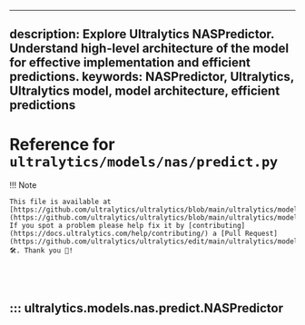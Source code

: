 ______________________________________________________________________

## description: Explore Ultralytics NASPredictor. Understand high-level architecture of the model for effective implementation and efficient predictions. keywords: NASPredictor, Ultralytics, Ultralytics model, model architecture, efficient predictions

# Reference for `ultralytics/models/nas/predict.py`

!!! Note

```
This file is available at [https://github.com/ultralytics/ultralytics/blob/main/ultralytics/models/nas/predict.py](https://github.com/ultralytics/ultralytics/blob/main/ultralytics/models/nas/predict.py). If you spot a problem please help fix it by [contributing](https://docs.ultralytics.com/help/contributing/) a [Pull Request](https://github.com/ultralytics/ultralytics/edit/main/ultralytics/models/nas/predict.py) 🛠️. Thank you 🙏!
```

<br><br>

## ::: ultralytics.models.nas.predict.NASPredictor

<br><br>

